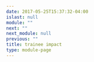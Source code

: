 ```yaml
---
date: 2017-05-25T15:37:32-04:00
islast: null
module: ""
next: ""
next_module: null
previous: ""
title: trainee impact
type: module-page
---
```


